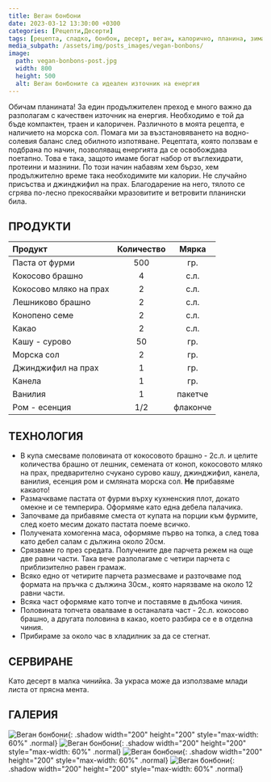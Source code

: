 ```yaml
---
title: Веган бонбони
date: 2023-03-12 13:30:00 +0300
categories: [Рецепти,Десерти]
tags: [рецепта, сладко, бонбон, десерт, веган, калорично, планина, зима]   # TAG names should always be lowercase
media_subpath: /assets/img/posts_images/vegan-bonbons/
image:
  path: vegan-bonbons-post.jpg
  width: 800
  height: 500
  alt: Веган бонбоните са идеален източник на енергия
---
```


Обичам планината! За един продължителен преход е много важно да разполагам с качествен източник на енергия. Необходимо е той да бъде компактен, траен и калоричен. Различното в моята рецепта, е наличието на морска сол. Помага ми за възстановяването на водно-солевия баланс след обилното изпотяване. Рецептата, която ползвам е подбрана по начин, позволяващ енергията да се освобождава поетапно. Това е така, защото имаме богат набор от въглехидрати, протеини и мазнини. По този начин набавям хем бързо, хем продължително време така необходимите ми калории. Не случайно присъства и джинджифил на прах. Благодарение на него, тялото се сгрява по-лесно прекосявайки мразовитите и ветровити планински била.

## **ПРОДУКТИ**

| Продукт                    |Количество  |Мярка   |
|:---------------------------|:----------:|:------:|
|Паста от фурми              |500         |гр.     |
|Кокосово брашно             |4           |с.л.    |
|Кокосово мляко на прах      |2           |с.л.    |
|Лешниково брашно            |2           |с.л.    |
|Конопено семе               |2           |с.л.    |
|Какао                       |2           |с.л.    |
|Кашу - сурово               |50          |гр.     |
|Морска сол                  |2           |гр.     |
|Джинджифил на прах          |1           |гр.     |
|Канела                      |1           |гр.     |
|Ванилия                     |1           |пакетче |
|Ром - есенция               |1/2         |флаконче|

## **ТЕХНОЛОГИЯ**

- В купа смесваме половината от кокосовото брашно - 2с.л. и целите количества брашно от лешник, семената от коноп, кокосовото мляко на прах, предварително счукано сурово кашу, джинджифил, канела, ванилия, есенция ром и смляната морска сол. **Не** прибавяме какаото!
- Размачкваме пастата от фурми върху кухненския плот, докато омекне и се темперира. Оформяме като една дебела палачика.
- Започваме да прибавяме сместа от купата на порции към фурмите, след което месим докато пастата поеме всичко.
- Получената хомогенна маса, оформяме първо на топка, а след това като дебел салам с дължина около 20см.
- Срязваме го през средата. Получените две парчета режем на още две равни части. Така вече разполагаме с четири парчета с приблизително равен грамаж.
- Всяко едно от четирите парчета размесваме и разточваме под формата на пръчка с дължина 30см., която нарязваме на около 12 равни части.
- Всяка част оформяме като топче и поставяме в дълбока чиния.
- Половината топчета овалваме в останалата част - 2с.л. кокосово брашно, а другата половина в какао, което разбира се е в отделна чиния.
- Прибираме за около час в хладилник за да се стегнат.

## **СЕРВИРАНЕ**

Като десерт в малка чинийка. За украса може да използваме млади листа от прясна мента.

## **ГАЛЕРИЯ**

![Веган бонбони](vegan-bonbons-01.jpg){: .shadow width="200" height="200" style="max-width: 60%" .normal}
![Веган бонбони](vegan-bonbons-02.jpg){: .shadow width="200" height="200" style="max-width: 60%" .normal}
![Веган бонбони](vegan-bonbons-03.jpg){: .shadow width="200" height="200" style="max-width: 60%" .normal}
![Веган бонбони](vegan-bonbons-04.jpg){: .shadow width="200" height="200" style="max-width: 60%" .normal}
